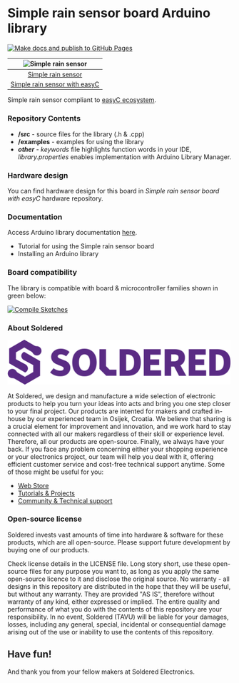 # Simple rain sensor board Arduino library

[![Make docs and publish to GitHub Pages](https://github.com/SolderedElectronics/Soldered-Simple-Rain-Sensor-Arduino-Library/actions/workflows/make_docs.yml/badge.svg?branch=dev)](https://github.com/SolderedElectronics/Soldered-Simple-Rain-Sensor-Arduino-Library/actions/workflows/make_docs.yml)

| ![Simple rain sensor](https://upload.wikimedia.org/wikipedia/commons/8/8f/Example_image.svg)    |
| :---------------------------------------------------------------------------------------------: |
| [Simple rain sensor](https://www.solde.red/333044)                                              |
| [Simple rain sensor with easyC](https://www.solde.red/333043)                                   |

Simple rain sensor compliant to [easyC ecosystem](https://www.soldered.com/en/easyC). 

### Repository Contents
- **/src** - source files for the library (.h & .cpp)
- **/examples** - examples for using the library
- ***other*** - *keywords* file highlights function words in your IDE, *library.properties* enables implementation with Arduino Library Manager.

### Hardware design
You can find hardware design for this board in *Simple rain sensor board with easyC* hardware repository.

### Documentation

Access Arduino library documentation [here](https://solderedelectronics.github.io/Soldered-Simple-Rain-Sensor-Arduino-Library/).

- Tutorial for using the Simple rain sensor board
- Installing an Arduino library

### Board compatibility

The library is compatible with board & microcontroller families shown in green below: 

[![Compile Sketches](http://github-actions.40ants.com/SolderedElectronics/Soldered-Simple-Rain-Sensor-Arduino-Library/matrix.svg?branch=dev&only=Compile%20Sketches)](https://github.com/SolderedElectronics/Soldered-Simple-Rain-Sensor-Arduino-Library/actions/workflows/compile_test.yml)


### About Soldered
<img src="https://raw.githubusercontent.com/SolderedElectronics/Soldered-Generic-Arduino-Library/dev/extras/Soldered-logo-color.png" alt="soldered-logo" width="500"/>

At Soldered, we design and manufacture a wide selection of electronic products to help you turn your ideas into acts and bring you one step closer to your final project. Our products are intented for makers and crafted in-house by our experienced team in Osijek, Croatia. We believe that sharing is a crucial element for improvement and innovation, and we work hard to stay connected with all our makers regardless of their skill or experience level. Therefore, all our products are open-source. Finally, we always have your back. If you face any problem concerning either your shopping experience or your electronics project, our team will help you deal with it, offering efficient customer service and cost-free technical support anytime. Some of those might be useful for you:

- [Web Store](https://www.soldered.com/shop)
- [Tutorials & Projects](https://soldered.com/learn)
- [Community & Technical support](https://soldered.com/community)


### Open-source license
Soldered invests vast amounts of time into hardware & software for these products, which are all open-source. Please support future development by buying one of our products. 

Check license details in the LICENSE file. Long story short, use these open-source files for any purpose you want to, as long as you apply the same open-source licence to it and disclose the original source. No warranty - all designs in this repository are distributed in the hope that they will be useful, but without any warranty. They are provided "AS IS", therefore without warranty of any kind, either expressed or implied. The entire quality and performance of what you do with the contents of this repository are your responsibility. In no event, Soldered (TAVU) will be liable for your damages, losses, including any general, special, incidental or consequential damage arising out of the use or inability to use the contents of this repository. 

## Have fun! 
And thank you from your fellow makers at Soldered Electronics.